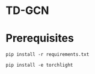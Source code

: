 # TD-GCN

# Prerequisites

```pip install -r requirements.txt```  <br />

```pip install -e torchlight```  <br />

